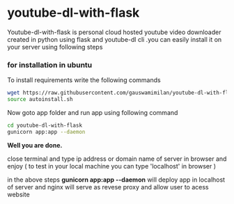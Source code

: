 # youtube-dl-with-flask

Youtube-dl-with-flask is personal cloud hosted youtube video downloader created in python using flask and youtube-dl cli .you can easily install it on your server using following steps

### for installation in ubuntu
To install requirements write the following commands
```sh
wget https://raw.githubusercontent.com/gauswamimilan/youtube-dl-with-flask/master/autoinstall.sh
source autoinstall.sh
```
Now goto app folder and run app using following command
```sh
cd youtube-dl-with-flask
gunicorn app:app --daemon
```
**Well you are done.**

close terminal and type ip address or domain name of server in browser and enjoy ( to test in your local machine you can type 'localhost' in browser )

in the above steps **gunicorn app:app --daemon** will deploy app in localhost of server and nginx will serve as revese proxy and allow user to acess website
